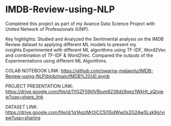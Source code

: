 # IMDB-Review-using-NLP
Completed this project as part of my Avance Data Science Project with United Network of Professionals (UNP). 

Key highlights:
Studied and Analyzed the Sentimental analysis on the IMDB Review dataset to applying different ML models to present my insights.Experimented with different ML algorithms using TF-IDF, Word2Vec and combination of TF-IDF & Word2Vec. Compared the outputs of the Experimentations using different ML Algorithms.

COLAB NOTEBOOK LINK: https://github.com/swarna-malapolu/IMDB-Review-using-NLP/blob/main/IMDB%20(4).ipynb


PROJECT PRESENTATION LINK: https://drive.google.com/file/d/1YGZF59ilIVBium9238dz9qez1WkHt_sQ/view?usp=share_link

DATASET LINK: https://drive.google.com/file/d/1q1AgzMrOjCC5l1SidWw0s2G2AwSLsk9g/view?usp=sharing

